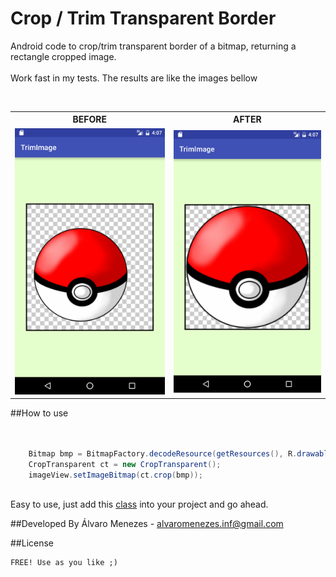 # Crop / Trim Transparent Border <br>

Android code to crop/trim transparent border of a bitmap, returning a rectangle cropped image.<br><br>
Work fast in my tests. The results are like the images bellow <br>

<table style="width:100%">
	<tr>
    	<th>BEFORE</th>
    	<th>AFTER</th>
	</tr>
	<tr>
    	<td>
    		<img title="BEFORE"  src="https://raw.githubusercontent.com/AlvaroMenezes/CropTrimTransparentImage/master/img/before.png" width="350"/>
		</td>
    	<td>
    		<img title="AFTER"  src="https://raw.githubusercontent.com/AlvaroMenezes/CropTrimTransparentImage/master/img/after.png" width="350"/>
		</td>
	</tr>
</table>


##How to use

```java


	Bitmap bmp = BitmapFactory.decodeResource(getResources(), R.drawable.your_img);
	CropTransparent ct = new CropTransparent();
	imageView.setImageBitmap(ct.crop(bmp));
	

```
Easy to use, just add this [class](/Project/app/src/main/java/alvaromenezes/com/trimimage/CropTransparent.java) into your project and go ahead.

##Developed By
Álvaro Menezes - <alvaromenezes.inf@gmail.com>

##License
```
FREE! Use as you like ;)
```